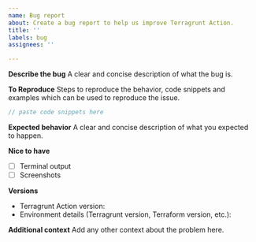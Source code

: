 ```yaml
---
name: Bug report
about: Create a bug report to help us improve Terragrunt Action.
title: ''
labels: bug
assignees: ''

---
```


**Describe the bug**
A clear and concise description of what the bug is.

**To Reproduce**
Steps to reproduce the behavior, code snippets and examples which can be used to reproduce the issue.

```go
// paste code snippets here
```

**Expected behavior**
A clear and concise description of what you expected to happen.

**Nice to have**
- [ ] Terminal output
- [ ] Screenshots

**Versions**
- Terragrunt Action version:
- Environment details (Terragrunt version, Terraform version, etc.):

**Additional context**
Add any other context about the problem here.